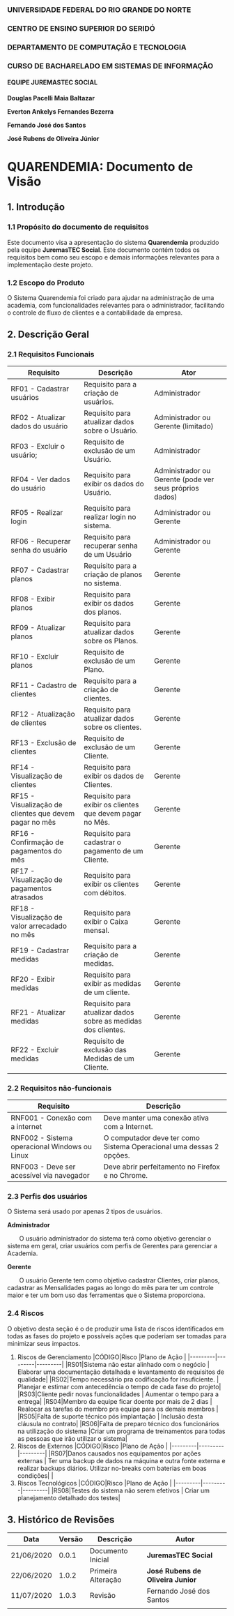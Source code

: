 ### UNIVERSIDADE FEDERAL DO RIO GRANDE DO NORTE

### CENTRO DE ENSINO SUPERIOR DO SERIDÓ

### DEPARTAMENTO DE COMPUTAÇÃO E TECNOLOGIA

### CURSO DE BACHARELADO EM SISTEMAS DE INFORMAÇÃO

#### EQUIPE JUREMASTEC SOCIAL

**Douglas Pacelli Maia Baltazar**

**Everton Ankelys Fernandes Bezerra**

**Fernando José dos Santos**

**José Rubens de Oliveira Júnior**

# QUARENDEMIA: Documento de Visão

## 1. Introdução

### 1.1 Propósito do documento de requisitos

Este documento visa a apresentação do sistema **Quarendemia** produzido pela equipe **JuremasTEC Social**. Este documento contém todos os requisitos bem como seu escopo e demais informações relevantes para a implementação deste projeto.

### 1.2 Escopo do Produto

O Sistema Quarendemia foi criado para ajudar na administração de uma academia, com funcionalidades relevantes para o administrador, facilitando o controle de fluxo de clientes e a contabilidade da empresa.

## 2. Descrição Geral

### 2.1 Requisitos Funcionais

| Requisito                                              | Descrição                                                     | Ator                                                    |
| ------------------------------------------------------ | ------------------------------------------------------------- | ------------------------------------------------------- |
| RF01 - Cadastrar usuários                              | Requisito para a criação de usuários.                         | Administrador                                           |
| RF02 - Atualizar dados do usuário                      | Requisito para atualizar dados sobre o Usuário.               | Administrador ou Gerente (limitado)                     |
| RF03 - Excluir o usuário;                              | Requisito de exclusão de um Usuário.                          | Administrador                                           |
| RF04 - Ver dados do usuário                            | Requisito para exibir os dados do Usuário.                    | Administrador ou Gerente (pode ver seus próprios dados) |
| RF05 - Realizar login                                  | Requisito para realizar login no sistema.                     | Administrador ou Gerente                                |
| RF06 - Recuperar senha do usuário                      | Requisito para recuperar senha de um Usuário                  | Administrador ou Gerente                                |
| RF07 - Cadastrar planos                                | Requisito para a criação de planos no sistema.                | Gerente                                                 |
| RF08 - Exibir planos                                   | Requisito para exibir os dados dos planos.                    | Gerente                                                 |
| RF09 - Atualizar planos                                | Requisito para atualizar dados sobre os Planos.               | Gerente                                                 |
| RF10 - Excluir planos                                  | Requisito de exclusão de um Plano.                            | Gerente                                                 |
| RF11 - Cadastro de clientes                            | Requisito para a criação de clientes.                         | Gerente                                                 |
| RF12 - Atualização de clientes                         | Requisito para atualizar dados sobre os clientes.             | Gerente                                                 |
| RF13 - Exclusão de clientes                            | Requisito de exclusão de um Cliente.                          | Gerente                                                 |
| RF14 - Visualização de clientes                        | Requisito para exibir os dados de Clientes.                   | Gerente                                                 |
| RF15 - Visualização de clientes que devem pagar no mês | Requisito para exibir os clientes que devem pagar no Mês.     | Gerente                                                 |
| RF16 - Confirmação de pagamentos do mês                | Requisito para cadastrar o pagamento de um Cliente.           | Gerente                                                 |
| RF17 - Visualização de pagamentos atrasados            | Requisito para exibir os clientes com débitos.                | Gerente                                                 |
| RF18 - Visualização de valor arrecadado no mês         | Requisito para exibir o Caixa mensal.                         | Gerente                                                 |
| RF19 - Cadastrar medidas                               | Requisito para a criação de medidas.                          | Gerente                                                 |
| RF20 - Exibir medidas                                  | Requisito para exibir as medidas de um cliente.               | Gerente                                                 |
| RF21 - Atualizar medidas                               | Requisito para atualizar dados sobre as medidas dos clientes. | Gerente                                                 |
| RF22 - Excluir medidas                                 | Requisito de exclusão das Medidas de um Cliente.              | Gerente                                                 |

### 2.2 Requisitos não-funcionais

| Requisito                                     | Descrição                                                           |
| --------------------------------------------- | ------------------------------------------------------------------- |
| RNF001 - Conexão com a internet               | Deve manter uma conexão ativa com a Internet.                       |
| RNF002 - Sistema operacional Windows ou Linux | O computador deve ter como Sistema Operacional uma dessas 2 opções. |
| RNF003 - Deve ser acessível via navegador     | Deve abrir perfeitamento no Firefox e no Chrome.                    |

### 2.3 Perfis dos usuários

O Sistema será usado por apenas 2 tipos de usuários.

**Administrador**

&nbsp;&nbsp;&nbsp;&nbsp;&nbsp;&nbsp; O usuário administrador do sistema terá como objetivo gerenciar o sistema em geral, criar usuários com perfis de Gerentes para gerenciar a Academia.

**Gerente**

&nbsp;&nbsp;&nbsp;&nbsp;&nbsp;&nbsp; O usuário Gerente tem como objetivo cadastrar Clientes, criar planos, cadastrar as Mensalidades pagas ao longo do mês para ter um controle maior e ter um bom uso das ferramentas que o Sistema proporciona.

### 2.4 Riscos

O objetivo desta seção é o de produzir uma lista de riscos identificados em todas as fases do projeto e possíveis ações que poderiam ser tomadas para minimizar seus impactos.

1. Riscos de Gerenciamento
   |CÓDIGO|Risco |Plano de Ação |
   |---------|---------|---------|
   |RS01|Sistema não estar alinhado com o negócio | Elaborar uma documentação detalhada e levantamento de requisitos de qualidade|
   |RS02|Tempo necessário pra codificação for insuficiente. | Planejar e estimar com antecedência o tempo de cada fase do projeto|
   |RS03|Cliente pedir novas funcionalidades | Aumentar o tempo para a entrega|
   |RS04|Membro da equipe ficar doente por mais de 2 dias | Realocar as tarefas do membro pra equipe para os demais membros |
   |RS05|Falta de suporte técnico pós implantação | Inclusão desta cláusula no contrato|
   |RS06|Falta de preparo técnico dos funcionários na utilização do sistema |Criar um programa de treinamentos para todas as pessoas que irão utilizar o sistema|
2. Riscos de Externos
   |CÓDIGO|Risco |Plano de Ação |
   |---------|---------|---------|
   |RS07|Danos causados nos equipamentos por ações externas | Ter uma backup de dados na máquina e outra fonte externa e realizar backups diários. Utilizar no-breaks com baterias em boas condições|
   |
3. Riscos Tecnológicos
   |CÓDIGO|Risco |Plano de Ação |
   |---------|---------|---------|
   |RS08|Testes do sistema não serem efetivos | Criar um planejamento detalhado dos testes|

## 3. Histórico de Revisões

| Data       | Versão | Descrição          | Autor                              |
| ---------- | ------ | ------------------ | ---------------------------------- |
| 21/06/2020 | 0.0.1  | Documento Inicial  | **JuremasTEC Social**              |
| 22/06/2020 | 1.0.2  | Primeira Alteração | **José Rubens de Oliveira Junior** |
| 11/07/2020 | 1.0.3  | Revisão            | Fernando José dos Santos           |
|            |        |                    |                                    |
